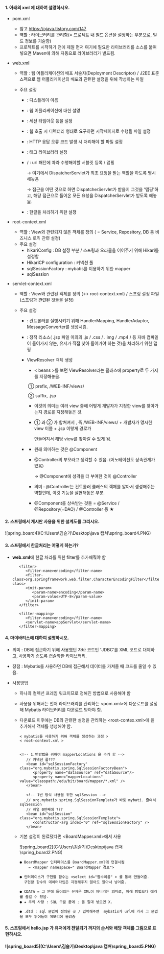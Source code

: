 #### 1. 아래의 xml 에 대하여 설명하시오.

- pom.xml
  - 참고  https://ojava.tistory.com/147
  - 역할 : 라이브러리를 관리함(= 프로젝트 내 빌드 옵션을 설정하는 부분으로, 빌드 정보를 기술함) 
  - 프로젝트를 시작하기 전에 제일 먼저 여기에 필요한 라이브러리를 소스를 붙여넣으면 Maven에 의해 자동으로 라이브러리가 빌드됨.

- web.xml

  - 역할 : 웹 어플리케이션의 배포 서술자(Deployment Descriptor) / J2EE 표준 스펙으로 웹 어플리케이션의 배포와 관련한 설정을 위해 작성하는 파일

  - 주요 설정

    - <display-name> : 디스플레이 이름

    - <description> : 웹 어플리케이션에 대한 설명

    - <session-config> : 세션 타임아웃 등을 설정

    - <welcome-file-list> : 웹 호출 시 디렉터리 형태로 요구하면 시작페이지로 수행될 파일 설정

    - <error-page> : HTTP 응답 오류 코드 발생 시 처리해야 할 파일 설정

    - <taglib> : 태그 라이브러리 설정

    - <servlet> / <servlet-mapping> : url 패턴에 따라 수행해야할 서블릿 등록 / 맵핑

      → 여기에서 DispatcherServlet가 최초 요청을 받는 역할을 하도록 명시해놓음

      → 접근을 어떤 것으로 하면 DispatcherServlet가 받을지 그것을 '맵핑'하고, 해당 접근으로 들어온 모든 요청을 DispatcherServlet가 받도록 해놓음.

    - <filter> : 한글을 처리하기 위한 설정

- root-context.xml
  - 역할 : View와 관련되지 않은 객체를 정의 ( = Service, Repository, DB 등 비즈니스 로직 관련 설정)
  - 주요 설정
    - hikariConfig :  DB 설정 부분 / 스프링과 오라클을 이어주기 위해 Hikari를 설정함
    -  HikariCP configuration : 커넥션 풀
    - sqlSessionFactory : mybatis를 이용하기 위한 mapper
    - sqlSession

- servlet-context.xml

  - 역할 : View와 관련된 객체를 정의 (↔ root-context.xml) / 스프링 설정 파일(스프링과 관련된 것들을 설정)

  - 주요 설정

    - <annotation-driven> : 컨트롤러를 실행시키기 위해 HandlerMapping, HandlerAdaptor, MessageConverter를 생성시킴. 

    - <resources mapping> : 정적 리소스(  .jsp 파일 이외의 .js / .css / . img / .mp4 / 등 자바 컴파일이 들어가지 않는, 유저가 직접 찾아 들어가야 하는 것)을 처리하기 위한 맵핑

    - ViewResolver 객체 생성

      -  < beans >를 보면  ViewResolver라는 클래스에 property로 두 가지를 지정해놓음.

        ​	① prefix, /WEB-INF/views/

        ​	② suffix, .jsp

      - 이것의 의미는 여러 view 중에 어떻게 개발자가 지정한 view를 찾아가는지 경로를 지정해놓은 것.

      - ① 과 ② 가 합쳐져서 , 즉 /WEB-INF/views/ + 개발자가 명시한 view 이름 + .jsp 이렇게 경로가 

        만들어져서 해당 view를 찾아갈 수 있게 됨.

    - <context : component-scan>

      - 원래 의미하는 것은 @Component

      - @Controller의 부모라고 생각할 수 있음. (어노테이션도 상속관계가 있음)

        → @Component에 성격을 더 부여한 것이 @Controller

      - 의미 : @Controller는 컨트롤러 클래스의 객체를 알아서 생성해주는 역할인데, 이것 기능을 실현해놓은 부분. 

      - @Component를 상속받는 것들 = @Service / @Repository(=DAO) / @Controller 등  ★









#### 2. 스프링에서 게시판 사용을 위한 설계도를 그리시오.

![spring_board4](C:\Users\김슬기\Desktop\java 캡쳐\spring_board4.PNG)











#### 3. 스프링에서 한글처리는 어떻게 하는가?

- **web.xml**에 한글 처리를 위한 filter를 추가해줘야 함

  ```
  	 <filter>
        <filter-name>encoding</filter-name>
        <filter-class>org.springframework.web.filter.CharacterEncodingFilter</filter-class>
        <init-param>
           <param-name>encoding</param-name>
           <param-value>UTF-8</param-value>
        </init-param>
     </filter>
  
     <filter-mapping>
        <filter-name>encoding</filter-name>
        <servlet-name>appServlet</servlet-name>
     </filter-mapping>
  ```

  











#### 4. 마이바티스에 대하여 설명하시오.

- 의미 : DB에 접근하기 위해 사용했던 자바 코드인 'JDBC'를 XML 코드로 대체하고, 사용하기 쉽도록 캡슐화한 라이브러리.

- 장점 : Mybatis를 사용하면 DB에 접근해서 데이터를 가져올 때 코드를 줄일 수 있음.

- 사용방법

  - 하나의 컬렉션  프레임 워크이므로 정해진 방법으로 사용해야 함

  - 사용을 위해서는 먼저 라이브러리를 관리하는 <pom.xml>에 다운로드를 설정해 Mybatis 라이브러리를 다운로드 받아야 함.

  - 다운로드 이후에는 DB와 관련한 설정을 관리하는 <root-contex.xml>에 <bean>을 추가해서 객체를 생성해야 함.

    ```
    < mybatis를 사용하기 위해 객체를 생성하는 과정 >
    < root-context.xml >
    
    
    <!-- 1.번방법을 위하여 mapperLocations 을 추가 함 -->
       // 커넥션 풀???
       <bean id="sqlSessionFactory" class="org.mybatis.spring.SqlSessionFactoryBean">
          <property name="dataSource" ref="dataSource"/>
          <property name="mapperLocations" value="classpath:/edu/bit/board/mapper/*.xml" />
       </bean>
       
       <!-- 1번 방식 사용을 위한 sqlSession -->
       // org.mybatis.spring.SqlSessionTemplate가 바로 mybati. 줄여서 sqlSession
       // 배열 0번째에 ???
       <bean id="sqlSession" class="org.mybatis.spring.SqlSessionTemplate">
          <constructor-arg index="0" ref="sqlSessionFactory" />
       </bean>
    ```

  - 기본 설정이 완료됐다면 <BoardMapper.xml>에서 사용

    ![spring_board2](C:\Users\김슬기\Desktop\java 캡쳐\spring_board2.PNG)

    ```
    ● BoardMapper 인터페이스를 BoardMapper.xml에 연결시킴 
    	= <mapper namespace=" BoardMapper 경로">
    	
    ● 인터페이스가 구현할 함수는 <select id="함수이름" > 를 통해 만들어줌.
      구현할 함수의 데이터타입은 지정해주지 않아도 알아서 넣어줌.
      
    ● CDATA = 그 안에 들어있는 문자은 XML이 아니라는 의미로, 아래 방법보다 에러를 줄일 수 있음.
    ● ★ 주의 사항 : SQL 구문 끝에 ; 을 절대 넣으면 X.
    
    ● .dtd : sql 문법이 정의된 곳 / 입력해주면  mybatis가 url에 가서 그 문법을 모두 읽어들여 메모리에 올려줌
    ```

    











#### 5. 스프링에서 hello.jsp 가 유저에게 전달되기 까지의  순서와 해당 객체를 그림으로 표현하시오.

#### ![spring_board5](C:\Users\김슬기\Desktop\java 캡쳐\spring_board5.PNG)